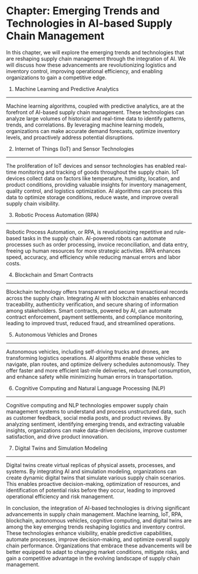 Chapter: Emerging Trends and Technologies in AI-based Supply Chain Management
=============================================================================

In this chapter, we will explore the emerging trends and technologies that are reshaping supply chain management through the integration of AI. We will discuss how these advancements are revolutionizing logistics and inventory control, improving operational efficiency, and enabling organizations to gain a competitive edge.

1. Machine Learning and Predictive Analytics
--------------------------------------------

Machine learning algorithms, coupled with predictive analytics, are at the forefront of AI-based supply chain management. These technologies can analyze large volumes of historical and real-time data to identify patterns, trends, and correlations. By leveraging machine learning models, organizations can make accurate demand forecasts, optimize inventory levels, and proactively address potential disruptions.

2. Internet of Things (IoT) and Sensor Technologies
---------------------------------------------------

The proliferation of IoT devices and sensor technologies has enabled real-time monitoring and tracking of goods throughout the supply chain. IoT devices collect data on factors like temperature, humidity, location, and product conditions, providing valuable insights for inventory management, quality control, and logistics optimization. AI algorithms can process this data to optimize storage conditions, reduce waste, and improve overall supply chain visibility.

3. Robotic Process Automation (RPA)
-----------------------------------

Robotic Process Automation, or RPA, is revolutionizing repetitive and rule-based tasks in the supply chain. AI-powered robots can automate processes such as order processing, invoice reconciliation, and data entry, freeing up human resources for more strategic activities. RPA enhances speed, accuracy, and efficiency while reducing manual errors and labor costs.

4. Blockchain and Smart Contracts
---------------------------------

Blockchain technology offers transparent and secure transactional records across the supply chain. Integrating AI with blockchain enables enhanced traceability, authenticity verification, and secure sharing of information among stakeholders. Smart contracts, powered by AI, can automate contract enforcement, payment settlements, and compliance monitoring, leading to improved trust, reduced fraud, and streamlined operations.

5. Autonomous Vehicles and Drones
---------------------------------

Autonomous vehicles, including self-driving trucks and drones, are transforming logistics operations. AI algorithms enable these vehicles to navigate, plan routes, and optimize delivery schedules autonomously. They offer faster and more efficient last-mile deliveries, reduce fuel consumption, and enhance safety while minimizing human errors in transportation.

6. Cognitive Computing and Natural Language Processing (NLP)
------------------------------------------------------------

Cognitive computing and NLP technologies empower supply chain management systems to understand and process unstructured data, such as customer feedback, social media posts, and product reviews. By analyzing sentiment, identifying emerging trends, and extracting valuable insights, organizations can make data-driven decisions, improve customer satisfaction, and drive product innovation.

7. Digital Twins and Simulation Modeling
----------------------------------------

Digital twins create virtual replicas of physical assets, processes, and systems. By integrating AI and simulation modeling, organizations can create dynamic digital twins that simulate various supply chain scenarios. This enables proactive decision-making, optimization of resources, and identification of potential risks before they occur, leading to improved operational efficiency and risk management.

In conclusion, the integration of AI-based technologies is driving significant advancements in supply chain management. Machine learning, IoT, RPA, blockchain, autonomous vehicles, cognitive computing, and digital twins are among the key emerging trends reshaping logistics and inventory control. These technologies enhance visibility, enable predictive capabilities, automate processes, improve decision-making, and optimize overall supply chain performance. Organizations that embrace these advancements will be better equipped to adapt to changing market conditions, mitigate risks, and gain a competitive advantage in the evolving landscape of supply chain management.
